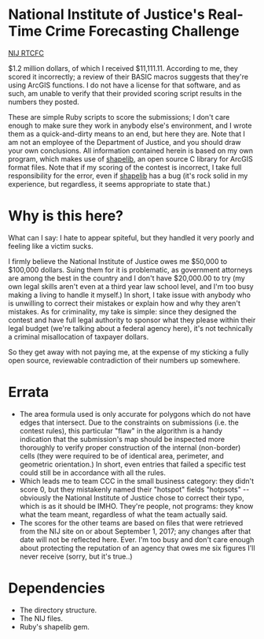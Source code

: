 National Institute of Justice's Real-Time Crime Forecasting Challenge
=====================================================================
[NIJ RTCFC](https://www.nij.gov/funding/Pages/fy16-crime-forecasting-challenge.aspx)

$1.2 million dollars, of which I received $11,111.11.  According to me, they scored it incorrectly; a review of their BASIC macros suggests that they're using ArcGIS functions.  I do not have a license for that software, and as such, am unable to verify that their provided scoring script results in the numbers they posted.

These are simple Ruby scripts to score the submissions; I don't care enough to make sure they work in anybody else's environment, and I wrote them as a quick-and-dirty means to an end, but here they are.  Note that I am not an employee of the Department of Justice, and you should draw your own conclusions.  All information contained herein is based on my own program, which makes use of [shapelib](http://shapelib.maptools.org/), an open source C library for ArcGIS format files.  Note that if my scoring of the contest is incorrect, I take full responsibility for the error, even if [shapelib](http://shapelib.maptools.org/) has a bug (it's rock solid in my experience, but regardless, it seems appropriate to state that.)


Why is this here?
=================
What can I say: I hate to appear spiteful, but they handled it very poorly and feeling like a victim sucks.

I firmly believe the National Institute of Justice owes me $50,000 to $100,000 dollars.  Suing them for it is problematic, as government attorneys are among the best in the country and I don't have $20,000.00 to try (my own legal skills aren't even at a third year law school level, and I'm too busy making a living to handle it myself.)  In short, I take issue with anybody who is unwilling to correct their mistakes or explain how and why they aren't mistakes.  As for criminality, my take is simple: since they designed the contest and have full legal authority to sponsor what they please within their legal budget (we're talking about a federal agency here), it's not technically a criminal misallocation of taxpayer dollars.

So they get away with not paying me, at the expense of my sticking a fully open source, reviewable contradiction of their numbers up somewhere.


Errata
======
- The area formula used is only accurate for polygons which do not have edges that intersect.  Due to the constraints on submissions (i.e. the contest rules), this particular "flaw" in the algorithm is a handy indication that the submission's map should be inspected more thoroughly to verify proper construction of the internal (non-border) cells (they were required to be of identical area, perimeter, and geometric orientation.)  In short, even entries that failed a specific test could still be in accordance with all the rules.
- Which leads me to team CCC in the small business category: they didn't score 0, but they mistakenly named their "hotspot" fields "hotpsots" -- obviously the National Institute of Justice chose to correct their typo, which is as it should be IMHO.  They're people, not programs: they know what the team meant, regardless of what the team actually said.
- The scores for the other teams are based on files that were retrieved from the NIJ site on or about September 1, 2017; any changes after that date will not be reflected here.  Ever.  I'm too busy and don't care enough about protecting the reputation of an agency that owes me six figures I'll never receive (sorry, but it's true..)

Dependencies
============
- The directory structure.
- The NIJ files.
- Ruby's shapelib gem.
